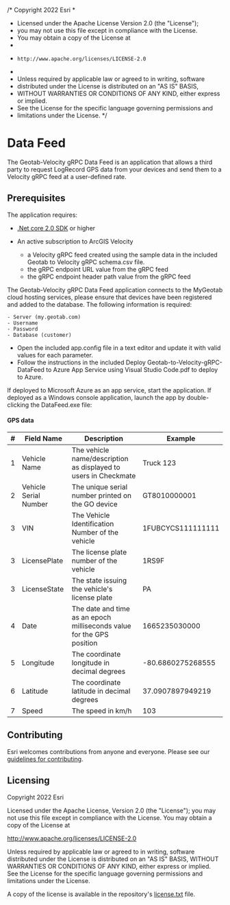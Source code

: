 /* Copyright 2022 Esri
 *
 * Licensed under the Apache License Version 2.0 (the "License");
 * you may not use this file except in compliance with the License.
 * You may obtain a copy of the License at
 *
 *     http://www.apache.org/licenses/LICENSE-2.0
 *
 * Unless required by applicable law or agreed to in writing, software
 * distributed under the License is distributed on an "AS IS" BASIS,
 * WITHOUT WARRANTIES OR CONDITIONS OF ANY KIND, either express or implied.
 * See the License for the specific language governing permissions and
 * limitations under the License.
 */
 # Data Feed

The Geotab-Velocity gRPC Data Feed is an application that allows a third party to request LogRecord GPS data from your devices and send them to a Velocity gRPC feed at a user-defined rate.  


## Prerequisites

The application requires:

- [.Net core 2.0 SDK](https://dot.net/core) or higher

- An active subscription to ArcGIS Velocity
	- a Velocity gRPC feed created using the sample data in the included Geotab to Velocity gRPC schema.csv file.
	- the gRPC endpoint URL value from the gRPC feed
	- the gRPC endpoint header path value from the gRPC feed

The Geotab-Velocity gRPC Data Feed application connects to the MyGeotab cloud hosting services, please ensure that devices have been registered and added to the database. The following information is required:

	- Server (my.geotab.com)
	- Username
	- Password
	- Database (customer)

- Open the included app.config file in a text editor and update it with valid values for each parameter.
- Follow the instructions in the included Deploy Geotab-to-Velocity-gRPC-DataFeed to Azure App Service using Visual Studio Code.pdf to deploy to Azure.

If deployed to Microsoft Azure as an app service, start the application. If deployed as a Windows console application, launch the app by double-clicking the DataFeed.exe file:


#### GPS data

| **#** | **Field Name** | **Description** | **Example** |
| --- | --- | --- | --- |
| 1 | Vehicle Name | The vehicle name/description as displayed to users in Checkmate | Truck 123 |
| 2 | Vehicle Serial Number | The unique serial number printed on the GO device | GT8010000001 |
| 3 | VIN | The Vehicle Identification Number of the vehicle | 1FUBCYCS111111111 |
| 3 | LicensePlate | The license plate number of the vehicle | 1RS9F |
| 3 | LicenseState | The state issuing the vehicle's license plate | PA |
| 4 | Date | The date and time as an epoch milliseconds value for the GPS position | 1665235030000 |
| 5 | Longitude | The coordinate longitude in decimal degrees | -80.6860275268555 |
| 6 | Latitude | The coordinate latitude in decimal degrees | 37.0907897949219 |
| 7 | Speed | The speed in km/h | 103 |

## Contributing

Esri welcomes contributions from anyone and everyone. Please see our [guidelines for contributing](https://github.com/esri/contributing).

## Licensing
Copyright 2022 Esri

Licensed under the Apache License, Version 2.0 (the "License");
you may not use this file except in compliance with the License.
You may obtain a copy of the License at

   http://www.apache.org/licenses/LICENSE-2.0

Unless required by applicable law or agreed to in writing, software
distributed under the License is distributed on an "AS IS" BASIS,
WITHOUT WARRANTIES OR CONDITIONS OF ANY KIND, either express or implied.
See the License for the specific language governing permissions and
limitations under the License.

A copy of the license is available in the repository's [license.txt]( https://github.com/kengorton/Geotab-to-Velocity-gRPC-DataFeed/blob/main/License.txt) file.

